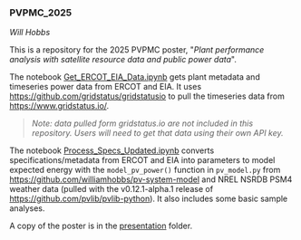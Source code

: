 ### PVPMC_2025

_Will Hobbs_

This is a repository for the 2025 PVPMC poster, "_Plant performance analysis with satellite resource data and public power data_".

The notebook [Get_ERCOT_EIA_Data.ipynb](Get_ERCOT_EIA_Data.ipynb) gets plant metadata and timeseries power data from ERCOT and EIA. It uses https://github.com/gridstatus/gridstatusio to pull the timeseries data from https://www.gridstatus.io/. 

> _Note: data pulled form gridstatus.io are not included in this repository. Users will need to get that data using their own API key._

The notebook [Process_Specs_Updated.ipynb](Process_Specs_Updated.ipynb) converts specifications/metadata from ERCOT and EIA into parameters to model expected energy with the `model_pv_power()` function in `pv_model.py` from https://github.com/williamhobbs/pv-system-model and NREL NSRDB PSM4 weather data (pulled with the v0.12.1-alpha.1 release of https://github.com/pvlib/pvlib-python). It also includes some basic sample analyses.

A copy of the poster is in the [presentation](presentation) folder.